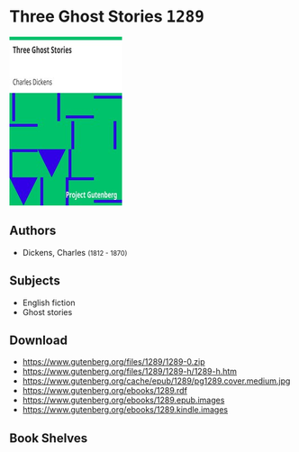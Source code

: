 # Three Ghost Stories <kbd>1289</kbd>

![](./cover.medium.jpg "")

## Authors


 - Dickens, Charles <small>(1812 - 1870)</small>

## Subjects


 - English fiction
 - Ghost stories

## Download


 - https://www.gutenberg.org/files/1289/1289-0.zip
 - https://www.gutenberg.org/files/1289/1289-h/1289-h.htm
 - https://www.gutenberg.org/cache/epub/1289/pg1289.cover.medium.jpg
 - https://www.gutenberg.org/ebooks/1289.rdf
 - https://www.gutenberg.org/ebooks/1289.epub.images
 - https://www.gutenberg.org/ebooks/1289.kindle.images

## Book Shelves


